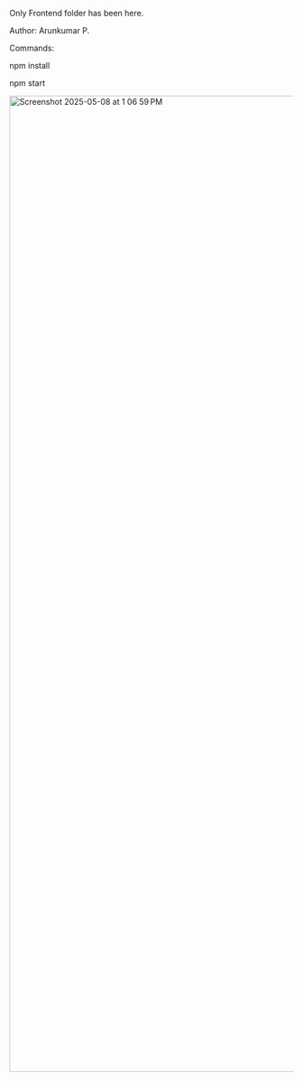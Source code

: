Only Frontend folder has been here.

Author: Arunkumar P.

Commands:

npm install

npm start


<img width="1728" alt="Screenshot 2025-05-08 at 1 06 59 PM" src="https://github.com/user-attachments/assets/45cff6e4-b6a4-4024-8a9e-edbd771bd6a9" />
